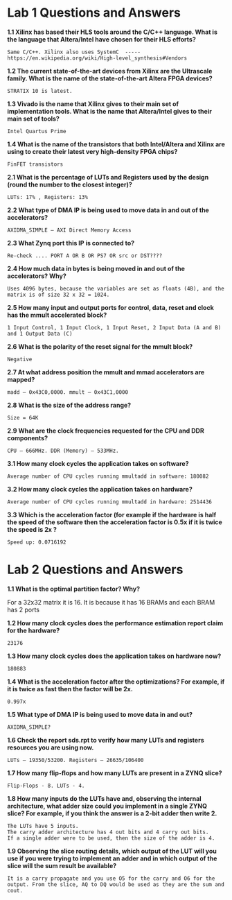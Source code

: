 # Lab 1 Questions and Answers

**1.1 Xilinx has based their HLS tools around the C/C++ language. What is the language that Altera/Intel have chosen for their HLS efforts?**

    Same C/C++. Xilinx also uses SystemC  ----- https://en.wikipedia.org/wiki/High-level_synthesis#Vendors

**1.2 The current state-of-the-art devices from Xilinx are the Ultrascale family. What is the name of the state-of-the-art Altera FPGA devices?**

    STRATIX 10 is latest.

**1.3 Vivado is the name that Xilinx gives to their main set of implementation tools. What is the name that Altera/Intel gives to their main set of tools?**

    Intel Quartus Prime

**1.4 What is the name of the transistors that both Intel/Altera and Xilinx are using to create their latest very high-density FPGA chips?**

    FinFET transistors

**2.1 What is the percentage of LUTs and Registers used by the design (round the number to the closest integer)?**

    LUTs: 17% , Registers: 13%

**2.2 What type of DMA IP is being used to move data in and out of the accelerators?**

    AXIDMA_SIMPLE – AXI Direct Memory Access

**2.3 What Zynq port this IP is connected to?**

    Re-check .... PORT A OR B OR PS7 OR src or DST????

**2.4 How much data in bytes is being moved in and out of the accelerators?  Why?**

    Uses 4096 bytes, because the variables are set as floats (4B), and the matrix is of size 32 x 32 = 1024.

**2.5 How many input and output ports for control, data, reset and clock has the mmult accelerated block?**

    1 Input Control, 1 Input Clock, 1 Input Reset, 2 Input Data (A and B) and 1 Output Data (C)

**2.6 What is the polarity of the reset signal for the mmult block?**

    Negative

**2.7 At what address position the mmult and mmad accelerators are mapped?**

    madd – 0x43C0,0000. mmult – 0x43C1,0000

**2.8 What is the size of the address range?**

    Size = 64K

**2.9 What are the clock frequencies requested for the CPU and DDR components?**

    CPU – 666MHz. DDR (Memory) – 533MHz.

**3.1 How many clock cycles the application takes on software?**

    Average number of CPU cycles running mmultadd in software: 180082

**3.2 How many clock cycles the application takes on hardware?**

    Average number of CPU cycles running mmultadd in hardware: 2514436

**3.3 Which is the acceleration factor (for example if the hardware is half the speed of the software then the acceleration factor is 0.5x if it is twice the speed is 2x ?**

    Speed up: 0.0716192

# Lab 2 Questions and Answers

**1.1 What is the optimal partition factor? Why?**

  For a 32x32 matrix it is 16. It is because it has 16 BRAMs and each BRAM has 2 ports 

**1.2 How many clock cycles does the performance estimation report claim for the hardware?**

    23176

**1.3 How many clock cycles does the application takes on hardware now?** 

    180883

**1.4 What is the acceleration factor after the optimizations? For example, if it is twice as fast then the factor will be 2x.**

    0.997x

**1.5 What type of DMA IP is being used to move data in and out?**

    AXIDMA_SIMPLE?

**1.6 Check the report sds.rpt to verify how many LUTs and registers resources you are using now.**

    LUTs – 19350/53200. Registers – 26635/106400

**1.7 How many flip-flops and how many LUTs are present in a ZYNQ slice?**

    Flip-Flops - 8. LUTs - 4.

**1.8 How many inputs do the LUTs have and, observing the internal architecture, what adder size could you implement in a single ZYNQ slice? For example, if you think the answer is a 2-bit adder then write 2.**

    The LUTs have 5 inputs.
    The carry adder architecture has 4 out bits and 4 carry out bits.
    If a single adder were to be used, then the size of the adder is 4.

**1.9 Observing the slice routing details, which output of the LUT will you use if you were trying to implement an adder and in which output of the slice will the sum result be available?**

    It is a carry propagate and you use O5 for the carry and O6 for the output. From the slice, AQ to DQ would be used as they are the sum and cout.
